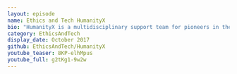 ```yaml
---
layout: episode
name: Ethics and Tech HumanityX
bio: "HumanityX is a multidisciplinary support team for pioneers in the peace and justice sector who want to spearhead digital innovations to tackle global challenges. Our strength lies in data-driven prototyping, co-creating digital solutions and building a network where innovators can explore, build and thrive."
category: EthicsAndTech
display_date: October 2017
github: EthicsAndTech/HumanityX
youtube_teaser: 8KP-elhMpus
youtube_full: g2tKg1-9w2w
---
```

